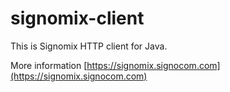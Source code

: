 # signomix-client

This is Signomix HTTP client for Java.

More information [https://signomix.signocom.com](https://signomix.signocom.com)